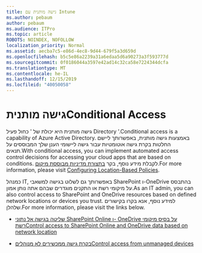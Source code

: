 ```yaml
---
title: גישה מותנית עם Intune
ms.author: pebaum
author: pebaum
ms.audience: ITPro
ms.topic: article
ROBOTS: NOINDEX, NOFOLLOW
localization_priority: Normal
ms.assetid: aecba7c5-e86d-4ec8-9d44-679f5a3d659d
ms.openlocfilehash: b5c5e86a2239a31a6edaa5d6a90273a3f593777d
ms.sourcegitcommit: 0f0186044a3597e42ad14c32ca58e7224344dcfa
ms.translationtype: MT
ms.contentlocale: he-IL
ms.lasthandoff: 12/15/2019
ms.locfileid: "40050058"
---
```

# <a name="conditional-access"></a><span data-ttu-id="7ba15-102">גישה מותנית</span><span class="sxs-lookup"><span data-stu-id="7ba15-102">Conditional Access</span></span>

<span data-ttu-id="7ba15-103">גישה מותנית היא יכולת של ' כחול פעיל Directory '.</span><span class="sxs-lookup"><span data-stu-id="7ba15-103">Conditional access is a capability of Azure Active Directory.</span></span> <span data-ttu-id="7ba15-104">באמצעות גישה מותנית, באפשרותך ליישם החלטות בקרת גישה אוטומטיות עבור גישה ליישומי הענן שלך המבוססים על תנאים.</span><span class="sxs-lookup"><span data-stu-id="7ba15-104">With conditional access, you can implement automated access control decisions for accessing your cloud apps that are based on conditions.</span></span> <span data-ttu-id="7ba15-105">לקבלת מידע נוסף, בקר [בתצורת מדיניות מבוססת מיקום](https://docs.microsoft.com/azure/active-directory/conditional-access/overview).</span><span class="sxs-lookup"><span data-stu-id="7ba15-105">For more information, please visit [Configuring Location-Based Policies](https://docs.microsoft.com/azure/active-directory/conditional-access/overview).</span></span>

<span data-ttu-id="7ba15-106">כמנהל IT, באפשרותך גם לשלוט בגישה למשאבי SharePoint ו-OneDrive בהתבסס על מיקומי רשת או התקנים מוגדרים שבהם אתה נותן אמון.</span><span class="sxs-lookup"><span data-stu-id="7ba15-106">As an IT admin, you can also control access to SharePoint and OneDrive resources based on defined network locations or devices you trust.</span></span> <span data-ttu-id="7ba15-107">למידע נוסף, אנא בקרו בקישורים שלהלן.</span><span class="sxs-lookup"><span data-stu-id="7ba15-107">For more information, please visit the links below.</span></span>

- [<span data-ttu-id="7ba15-108">שליטה בגישה אל נתוני SharePoint Online ו- OneDrive על בסיס מיקומי רשת</span><span class="sxs-lookup"><span data-stu-id="7ba15-108">Control access to SharePoint Online and OneDrive data based on network location</span></span>](https://docs.microsoft.com/sharepoint/control-access-based-on-network-location)

- [<span data-ttu-id="7ba15-109">בקרת גישה ממכשירים לא מנוהלים</span><span class="sxs-lookup"><span data-stu-id="7ba15-109">Control access from unmanaged devices</span></span>](https://docs.microsoft.com/sharepoint/control-access-from-unmanaged-devices)

